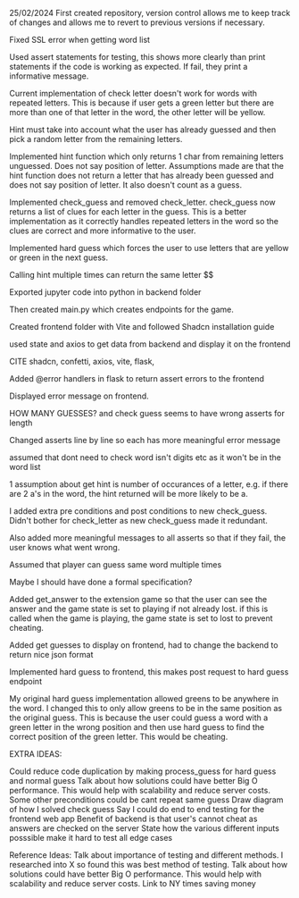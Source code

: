 25/02/2024
First created repository, version control allows me to keep track of changes and allows me to revert to previous versions if necessary. 

Fixed SSL error when getting word list

Used assert statements for testing, this shows more clearly than print statements if the code is working as expected. If fail, they print a informative message.

Current implementation of check letter doesn't work for words with repeated letters. This is because if user gets a green letter but there are more than one of that letter in the word, the other letter will be yellow.

Hint must take into account what the user has already guessed and then pick a random letter from the remaining letters.

Implemented hint function which only returns 1 char from remaining letters unguessed. Does not say position of letter. Assumptions made are that the hint function does not return a letter that has already been guessed and does not say position of letter. It also doesn't count as a guess.

Implemented check_guess and removed check_letter. check_guess now returns a list of clues for each letter in the guess. This is a better implementation as it correctly handles repeated letters in the word so the clues are correct and more informative to the user.

Implemented hard guess which forces the user to use letters that are yellow or green in the next guess.

Calling hint multiple times can return the same letter $$

Exported jupyter code into python in backend folder

Then created main.py which creates endpoints for the game.

Created frontend folder with Vite and followed Shadcn installation guide 

used state and axios to get data from backend and display it on the frontend

CITE shadcn, confetti, axios, vite, flask,

Added @error handlers in flask to return assert errors to the frontend

Displayed error message on frontend.

HOW MANY GUESSES? and check guess seems to have wrong asserts for length

Changed asserts line by line so each has more meaningful error message

assumed that dont need to check word isn't digits etc as it won't be in the word list

1 assumption about get hint is number of occurances of a letter, e.g. if there are 2 a's in the word, the hint returned will be more likely to be a.

I added extra pre conditions and post conditions to new check_guess. Didn't bother for check_letter as new check_guess made it redundant.

Also added more meaningful messages to all asserts so that if they fail, the user knows what went wrong.

Assumed that player can guess same word multiple times

Maybe I should have done a formal specification?

Added get_answer to the extension game so that the user can see the answer and the game state is set to playing if not already lost. if this is called when the game is playing, the game state is set to lost to prevent cheating.

Added get guesses to display on frontend, had to change the backend to return nice json format

Implemented hard guess to frontend, this makes post request to hard guess endpoint

My original hard guess implementation allowed greens to be anywhere in the word. I changed this to only allow greens to be in the same position as the original guess. This is because the user could guess a word with a green letter in the wrong position and then use hard guess to find the correct position of the green letter. This would be cheating.

EXTRA IDEAS:

Could reduce code duplication by making process_guess for hard guess and normal guess
Talk about how solutions could have better Big O performance. This would help with scalability and reduce server costs.
Some other preconditions could be cant repeat same guess
Draw diagram of how I solved check guess
Say I could do end to end testing for the frontend web app
Benefit of backend is that user's cannot cheat as answers are checked on the server
State how the various different inputs posssible make it hard to test all edge cases


Reference Ideas:
Talk about importance of testing and different methods. I researched into X so found this was best method of testing.
Talk about how solutions could have better Big O performance. This would help with scalability and reduce server costs. Link to NY times saving money
